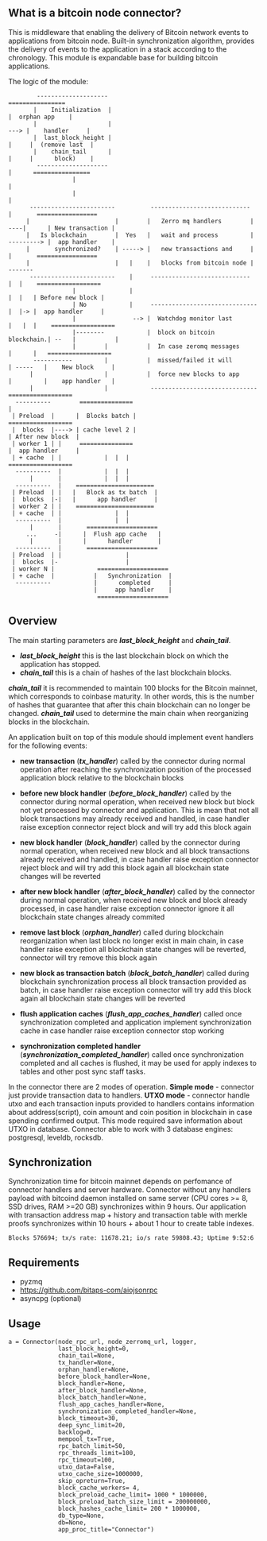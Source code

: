 ## What is a bitcoin node connector?
This is middleware that enabling the delivery of Bitcoin network events to applications from bitcoin node. 
Built-in synchronization algorithm, provides the delivery of events to the application in a stack according
to the chronology.  This module is expandable base for building bitcoin applications.

The logic of the module:
 

            --------------------                                                     ================
           |    Initialization  |                                                   |  orphan app    |
           |                    |                                              ---> |    handler     |
           |  last_block_height |                                             |     |  (remove last  |
           |    chain_tail      |                                             |     |      block)    |
            --------------------                                              |      ================
                      |                                                       |
                      |                                                       |
          ------------------------          ----------------------------      |       =================
         |                        |        |   Zerro mq handlers        | ----|      | New transaction |
         |   Is blockchain        |  Yes   |   wait and process         | ---------> |  app handler    |
         |       synchronized?    | -----> |   new transactions and     |     |       =================
         |                        |   |    |   blocks from bitcoin node | -------
          ------------------------    |     ----------------------------      |  |    ==================
                      |               |                                       |  |   | Before new block |
                      | No            |     ------------------------------    |  |-> |  app handler     |
                      |                --> |  Watchdog monitor last       |   |  |    ==================
                      |--------            |  block on bitcoin blockchain.| --   |           |
                      |        |           |  In case zeromq messages     |      |   ==================
           -----------         |           |  missed/failed it will       | -----   |    New block     |
          |                    |           |  force new blocks to app     |         |    app handler   |
          |                    |            ------------------------------           ==================
      ----------        ===============                                                       |
     | Preload  |      |  Blocks batch |                                              ==================
     |  blocks  |----> | cache level 2 |                                             | After new block  |
     | worker 1 | |     ===============                                              |  app handler     |
     | + cache  | |            |  |  |                                                ==================
      ----------  |            |  |  |
          |       |            |  |  |
      ----------  |    ====================== 
     | Preload  | |   |   Block as tx batch  |
     |  blocks  |-|   |      app handler     |
     | worker 2 | |    ======================   
     | + cache  | |               |  |    
      ----------  |               |  |
          |       |       ====================
         ...     -|      |  Flush app cache   |
          |       |      |      handler       |
      ----------  |       ====================
     | Preload  | |                  |
     |  blocks  |-                   | 
     | worker N |            ====================
     | + cache  |           |   Synchronization  |
      ----------            |      completed     |
                            |     app handler    |
                             ====================
                             
## Overview

  The main starting parameters are _**last_block_height**_ and _**chain_tail**_.
  - _**last_block_height**_ this is the last blockchain block on which the application has stopped.
  - _**chain_tail**_ this is a chain of hashes of the last blockchain blocks.
  
  _**chain_tail**_ it is recommended to maintain 100 blocks for the Bitcoin mainnet, which corresponds to coinbase maturity.
  In other words, this is the number of hashes that guarantee that after this chain blockchain can no longer be changed.
  _**chain_tail**_ used to determine the main chain when reorganizing blocks in the blockchain.
  

An application built on top of this module should implement event handlers for the following events:
  
  - **new transaction** (_**tx_handler**_) called by the connector during normal operation after reaching the synchronization 
  position of the processed application block relative to the blockchain blocks
  
  - **before new block handler** (_**before_block_handler**_)  called by the connector during normal operation, when received new
  block but block not yet processed by connector and application. This is mean that not all block transactions may already
  received and handled, in case handler raise exception connector reject block and will try add this block again
  
  - **new block handler** (_**block_handler**_)  called by the connector during normal operation, when received new
  block and all block transactions already received and handled, in case handler raise exception connector 
  reject block and will try add this block again all blockchain state changes will be reverted
  
  - **after new block handler** (_**after_block_handler**_)  called by the connector during normal operation, 
  when received new block and block already processed, in case handler raise exception connector ignore it 
  all blockchain state changes already commited 
  
  
  - **remove last block** (_**orphan_handler**_) called during blockchain reorganization when last block no longer exist
  in main chain, in case handler raise exception all blockchain state changes will be reverted, connector  will 
  try remove this block again
  
  
  - **new block as transaction batch**  (_**block_batch_handler**_) called during blockchain synchronization process all
  block transaction provided as batch, in case handler raise exception connector will try add this block again 
  all blockchain state changes will be reverted
  
  - **flush application caches** (**_flush_app_caches_handler_**) called once synchronization completed and application
  implement synchronization cache in case handler raise exception connector stop working
  
  - **synchronization completed handler** (_**synchronization_completed_handler**_) called once synchronization completed 
  and all caches is flushed, it may be used for apply indexes to tables and other post sync staff tasks.
  
  
  In the connector there are 2 modes of operation. **Simple mode** - connector just provide transaction data to handlers.
  **UTXO mode** - connector handle utxo and each transaction inputs provided to handlers contains information about 
  address(script), coin amount and coin position in blockchain in case spending confirmed output. This mode required save
  information about UTXO in database. Connector able to work with 3 database engines: postgresql, leveldb, rocksdb.
  
  
## Synchronization

Synchronization time for bitcoin mainnet depends on perfomance of connector handlers and server hardware. Connector without
any handlers payload with bitcoind daemon installed on same server (CPU cores >= 8, SSD drives, RAM >=20 GB) 
synchronizes within 9 hours. Our application with transaction address map + history and transaction table with merkle proofs
  synchronizes within 10 hours + about 1 hour to create table indexes. 
  
    Blocks 576694; tx/s rate: 11678.21; io/s rate 59808.43; Uptime 9:52:6 
  

## Requirements

  - pyzmq
  - https://github.com/bitaps-com/aiojsonrpc
  - asyncpg (optional) 
  

## Usage

    a = Connector(node_rpc_url, node_zerromq_url, logger,
                  last_block_height=0,
                  chain_tail=None,
                  tx_handler=None,
                  orphan_handler=None,
                  before_block_handler=None,
                  block_handler=None,
                  after_block_handler=None,
                  block_batch_handler=None,
                  flush_app_caches_handler=None,
                  synchronization_completed_handler=None,
                  block_timeout=30,
                  deep_sync_limit=20,
                  backlog=0,
                  mempool_tx=True,
                  rpc_batch_limit=50,
                  rpc_threads_limit=100,
                  rpc_timeout=100,
                  utxo_data=False,
                  utxo_cache_size=1000000,
                  skip_opreturn=True,
                  block_cache_workers= 4,
                  block_preload_cache_limit= 1000 * 1000000,
                  block_preload_batch_size_limit = 200000000,
                  block_hashes_cache_limit= 200 * 1000000,
                  db_type=None,
                  db=None,
                  app_proc_title="Connector")
                  
